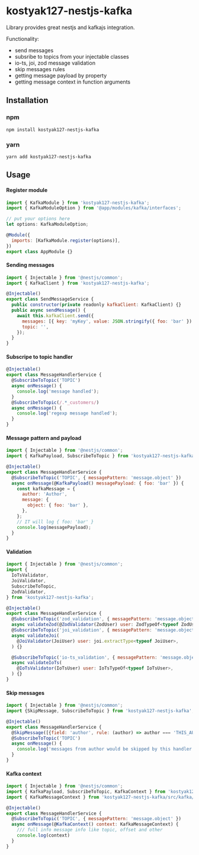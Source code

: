 # kostyak127-nestjs-kafka
Library provides great nestjs and kafkajs integration.

Functionality:
- send messages
- subsribe to topics from your injectable classes
- io-ts, joi, zod message validation
- skip messages rules
- getting message payload by property
- getting message context in function arguments
## Installation
### npm
`npm install kostyak127-nestjs-kafka`
### yarn
`yarn add kostyak127-nestjs-kafka`

## Usage
#### Register module
```javascript
import { KafkaModule } from 'kostyak127-nestjs-kafka';
import { KafkaModuleOption } from '@app/modules/kafka/interfaces';

// put your options here
let options: KafkaModuleOption;

@Module({
  imports: [KafkaModule.register(options)],
})
export class AppModule {}
```

#### Sending messages
```javascript
import { Injectable } from '@nestjs/common';
import { KafkaClient } from 'kostyak127-nestjs-kafka';

@Injectable()
export class SendMessageService {
  public constructor(private readonly kafkaClient: KafkaClient) {}
  public async sendMessage() {
    await this.kafkaClient.send({
      messages: [{ key: 'myKey', value: JSON.stringify({ foo: 'bar' }) }],
      topic: '',
    });
  }
}
```

#### Subscripe to topic handler
```javascript
@Injectable()
export class MessageHandlerService {
  @SubscribeToTopic('TOPIC')
  async onMessage() {
    console.log('message handled');
  }
  @SubscribeToTopic(/.*_customers/)
  async onMessage() {
    console.log('regexp message handled');
  }
}
```
#### Message pattern and payload
```javascript
import { Injectable } from '@nestjs/common';
import { KafkaPayload, SubscribeToTopic } from 'kostyak127-nestjs-kafka';

@Injectable()
export class MessageHandlerService {
  @SubscribeToTopic('TOPIC', { messagePattern: 'message.object' })
  async onMessage(@KafkaPayload() messagePayload: { foo: 'bar' }) {
    const kafkaMessage = {
      author: 'Author',
      message: {
        object: { foo: 'bar' },
      },
    };
    // IT will log { foo: 'bar' }
    console.log(messagePayload);
  }
}

```

#### Validation
```javascript
import { Injectable } from '@nestjs/common';
import {
  IoTsValidator,
  JoiValidator,
  SubscribeToTopic,
  ZodValidator,
} from 'kostyak127-nestjs-kafka';

@Injectable()
export class MessageHandlerService {
  @SubscribeToTopic('zod_validation', { messagePattern: 'message.object' })
  async validateZod(@ZodValidator(ZodUser) user: ZodTypeOf<typeof ZodUser>) {}
  @SubscribeToTopic('joi_validation', { messagePattern: 'message.object' })
  async validateJoi(
    @JoiValidator(JoiUser) user: joi.extractType<typeof JoiUser>,
  ) {}

  @SubscribeToTopic('io-ts_validation', { messagePattern: 'message.object' })
  async validateIoTs(
    @IoTsValidator(IoTsUser) user: IoTsTypeOf<typeof IoTsUser>,
  ) {}
}
```

#### Skip messages
```javascript
import { Injectable } from '@nestjs/common';
import {SkipMessage, SubscribeToTopic } from 'kostyak127-nestjs-kafka';

@Injectable()
export class MessageHandlerService {
  @SkipMessage([{field: 'author', rule: (author) => author === 'THIS_AUTHOR'}])
  @SubscribeToTopic('TOPIC')
  async onMessage() {
    console.log('messages from author would be skipped by this handler');
  }
}
```

#### Kafka context
```javascript
import { Injectable } from '@nestjs/common';
import { KafkaPayload, SubscribeToTopic, KafkaContext } from 'kostyak127-nestjs-kafka';
import { KafkaMessageContext } from 'kostyak127-nestjs-kafka/src/kafka/kafka.types';

@Injectable()
export class MessageHandlerService {
  @SubscribeToTopic('TOPIC', { messagePattern: 'message.object' })
  async onMessage(@KafkaContext() context: KafkaMessageContext) {
    /// full info message info like topic, offset and other
    console.log(context)
  }
}
```